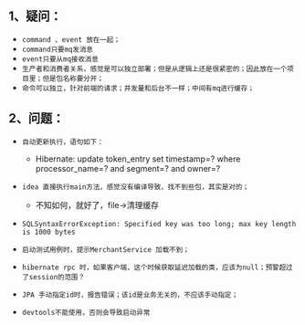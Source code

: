 ## 1、疑问：
* `command 、event 放在一起；`
* `command只要mq发消息`
* `event只要从mq接收消息`
* `生产者和消费者关系，感觉是可以独立部署；但是从逻辑上还是很紧密的；因此放在一个项目里；但是包名称要分开；`
* `命令可以独立，针对前端的请求；并发量和后台不一样；中间有mq进行缓存；`


## 2、问题：
* `自动更新执行，语句如下：`

  * Hibernate: update token_entry set timestamp=? where processor_name=?
  and segment=? and owner=?
* `idea 直接执行main方法，感觉没有编译导致，找不到些包，其实是对的；`
  * 不知如何，就好了，file->清理缓存
* `SQLSyntaxErrorException: Specified key was too long; max key length
  is 1000 bytes`
* `启动测试用例时，提示MerchantService 加载不到；`
* `hibernate rpc
  时，如果客户端，这个时候获取延迟加载的类，应该为null；预警超过了session的范围？`
* `JPA 手动指定id时，报告错误；该id是业务无关的，不应该手动指定；`
* `devtools不能使用，否则会导致启动异常`

